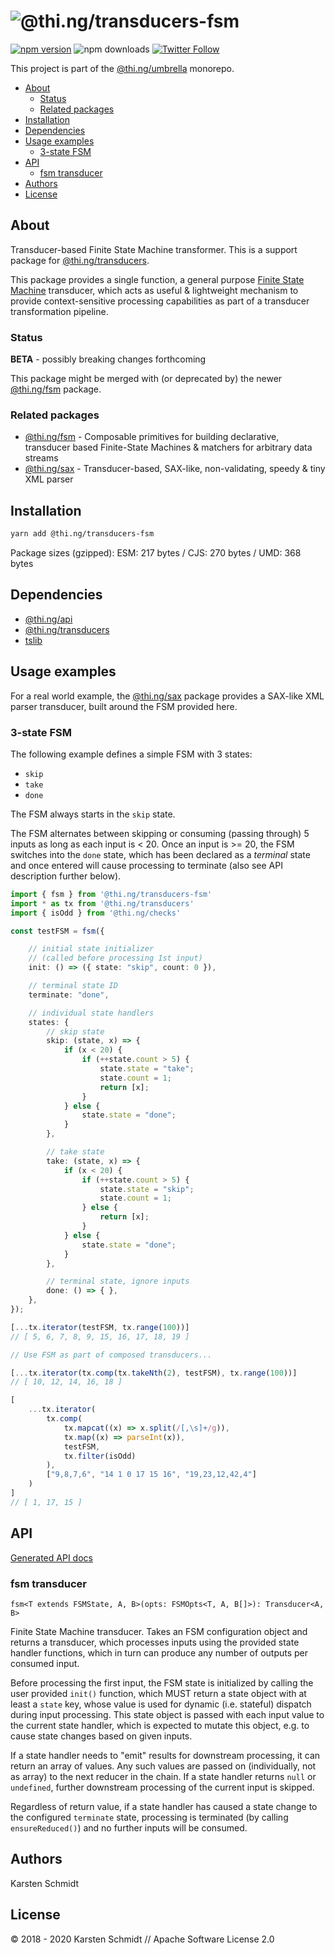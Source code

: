 <!-- This file is generated - DO NOT EDIT! -->

# ![@thi.ng/transducers-fsm](https://media.thi.ng/umbrella/banners/thing-transducers-fsm.svg?1585427370)

[![npm version](https://img.shields.io/npm/v/@thi.ng/transducers-fsm.svg)](https://www.npmjs.com/package/@thi.ng/transducers-fsm)
![npm downloads](https://img.shields.io/npm/dm/@thi.ng/transducers-fsm.svg)
[![Twitter Follow](https://img.shields.io/twitter/follow/thing_umbrella.svg?style=flat-square&label=twitter)](https://twitter.com/thing_umbrella)

This project is part of the
[@thi.ng/umbrella](https://github.com/thi-ng/umbrella/) monorepo.

- [About](#about)
  - [Status](#status)
  - [Related packages](#related-packages)
- [Installation](#installation)
- [Dependencies](#dependencies)
- [Usage examples](#usage-examples)
  - [3-state FSM](#3-state-fsm)
- [API](#api)
  - [fsm transducer](#fsm-transducer)
- [Authors](#authors)
- [License](#license)

## About

Transducer-based Finite State Machine transformer. This is a support package for [@thi.ng/transducers](https://github.com/thi-ng/umbrella/tree/develop/packages/transducers).

This package provides a single function, a general purpose [Finite State
Machine](https://en.wikipedia.org/wiki/Finite-state_machine) transducer,
which acts as useful & lightweight mechanism to provide
context-sensitive processing capabilities as part of a transducer
transformation pipeline.

### Status

**BETA** - possibly breaking changes forthcoming

This package might be merged with (or deprecated by) the newer
[@thi.ng/fsm](https://github.com/thi-ng/umbrella/tree/develop/packages/fsm)
package.

### Related packages

- [@thi.ng/fsm](https://github.com/thi-ng/umbrella/tree/develop/packages/fsm) - Composable primitives for building declarative, transducer based Finite-State Machines & matchers for arbitrary data streams
- [@thi.ng/sax](https://github.com/thi-ng/umbrella/tree/develop/packages/sax) - Transducer-based, SAX-like, non-validating, speedy & tiny XML parser

## Installation

```bash
yarn add @thi.ng/transducers-fsm
```

Package sizes (gzipped): ESM: 217 bytes / CJS: 270 bytes / UMD: 368 bytes

## Dependencies

- [@thi.ng/api](https://github.com/thi-ng/umbrella/tree/develop/packages/api)
- [@thi.ng/transducers](https://github.com/thi-ng/umbrella/tree/develop/packages/transducers)
- [tslib](https://github.com/thi-ng/umbrella/tree/develop/packages/undefined)

## Usage examples

For a real world example, the
[@thi.ng/sax](https://github.com/thi-ng/umbrella/tree/develop/packages/sax)
package provides a SAX-like XML parser transducer, built around the FSM
provided here.

### 3-state FSM

The following example defines a simple FSM with 3 states:

- `skip`
- `take`
- `done`

The FSM always starts in the `skip` state.

The FSM alternates between skipping or consuming (passing through) 5
inputs as long as each input is < 20. Once an input is >= 20, the FSM
switches into the `done` state, which has been declared as a *terminal*
state and once entered will cause processing to terminate (also see API
description further below).

```ts
import { fsm } from '@thi.ng/transducers-fsm'
import * as tx from '@thi.ng/transducers'
import { isOdd } from '@thi.ng/checks'

const testFSM = fsm({

    // initial state initializer
    // (called before processing 1st input)
    init: () => ({ state: "skip", count: 0 }),

    // terminal state ID
    terminate: "done",

    // individual state handlers
    states: {
        // skip state
        skip: (state, x) => {
            if (x < 20) {
                if (++state.count > 5) {
                    state.state = "take";
                    state.count = 1;
                    return [x];
                }
            } else {
                state.state = "done";
            }
        },

        // take state
        take: (state, x) => {
            if (x < 20) {
                if (++state.count > 5) {
                    state.state = "skip";
                    state.count = 1;
                } else {
                    return [x];
                }
            } else {
                state.state = "done";
            }
        },

        // terminal state, ignore inputs
        done: () => { },
    },
});

[...tx.iterator(testFSM, tx.range(100))]
// [ 5, 6, 7, 8, 9, 15, 16, 17, 18, 19 ]

// Use FSM as part of composed transducers...

[...tx.iterator(tx.comp(tx.takeNth(2), testFSM), tx.range(100))]
// [ 10, 12, 14, 16, 18 ]

[
    ...tx.iterator(
        tx.comp(
            tx.mapcat((x) => x.split(/[,\s]+/g)),
            tx.map((x) => parseInt(x)),
            testFSM,
            tx.filter(isOdd)
        ),
        ["9,8,7,6", "14 1 0 17 15 16", "19,23,12,42,4"]
    )
]
// [ 1, 17, 15 ]
```

## API

[Generated API docs](https://docs.thi.ng/umbrella/transducers-fsm/)

### fsm transducer

`fsm<T extends FSMState, A, B>(opts: FSMOpts<T, A, B[]>): Transducer<A, B>`

Finite State Machine transducer. Takes an FSM configuration object and
returns a transducer, which processes inputs using the provided state
handler functions, which in turn can produce any number of outputs per
consumed input.

Before processing the first input, the FSM state is initialized by
calling the user provided `init()` function, which MUST return a state
object with at least a `state` key, whose value is used for dynamic
(i.e. stateful) dispatch during input processing. This state object is
passed with each input value to the current state handler, which is
expected to mutate this object, e.g. to cause state changes based on
given inputs.

If a state handler needs to "emit" results for downstream processing, it
can return an array of values. Any such values are passed on
(individually, not as array) to the next reducer in the chain. If a
state handler returns `null` or `undefined`, further downstream
processing of the current input is skipped.

Regardless of return value, if a state handler has caused a state change
to the configured `terminate` state, processing is terminated (by calling
`ensureReduced()`) and no further inputs will be consumed.

## Authors

Karsten Schmidt

## License

&copy; 2018 - 2020 Karsten Schmidt // Apache Software License 2.0
